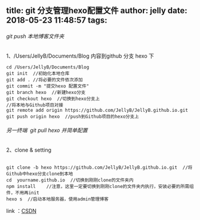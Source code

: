 title: git 分支管理hexo配置文件
author: jelly
date: 2018-05-23 11:48:57
tags:
---
###### git push 本地博客文件夹 
1、/Users/JellyB/Documents/Blog 内容到github 分支 hexo 下


``` git bash
cd /Users/JellyB/Documents/Blog
git init  //初始化本地仓库
git add . //将必要的文件依次添加
git commit -m "提交hexo 配置文件"
git branch hexo  //新建hexo分支
git checkout hexo  //切换到hexo分支上
//将本地与Github项目对接
git remote add origin https://github.com/JellyB/JellyB.github.io.git  
git push origin hexo  //push到Github项目的hexo分支上

```

###### 另一终端  git pull hexo 并简单配置

2、clone & setting

```` git bash

git clone -b hexo https://github.com/JellyB/JellyB.github.io.git  //将Github中hexo分支clone到本地
cd  yourname.github.io  //切换到刚刚clone的文件夹内
npm install    //注意，这里一定要切换到刚刚clone的文件夹内执行，安装必要的所需组件，不用再init
hexo s  //启动本地服务器，使用admin管理博客

````

link ：[CSDN](https://blog.csdn.net/Monkey_LZL/article/details/60870891)